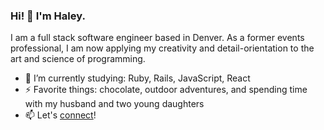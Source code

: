 ### Hi! 👋 I'm **Haley**. 

I am a full stack software engineer based in Denver. As a former events professional, I am now applying my creativity and detail-orientation to the art and science of programming.

- 🌱   I’m currently studying: Ruby, Rails, JavaScript, React
- ⚡   Favorite things: chocolate, outdoor adventures, and spending time with my husband and two young daughters
- 📫   Let's [connect](https://www.linkedin.com/in/haleywarson/)!
